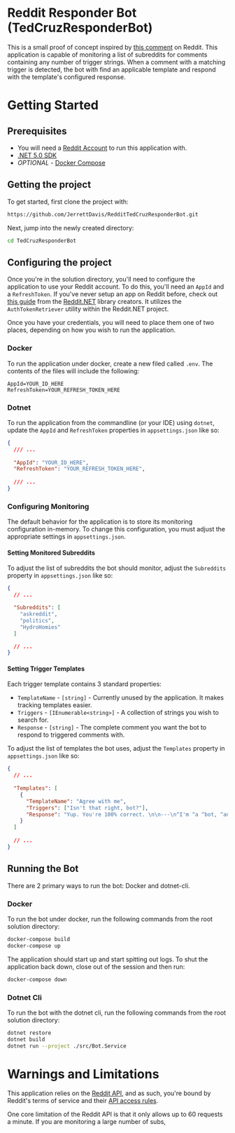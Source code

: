 # Reddit Responder Bot (TedCruzResponderBot)

This is a small proof of concept inspired by [this comment](https://old.reddit.com/r/MurderedByAOC/comments/mi1yar/this_is_pretty_rich/gt28m7p/) 
on Reddit. This application is capable of monitoring a list of subreddits for comments containing any number of trigger 
strings. When a comment with a matching trigger is detected, the bot with find an applicable template and respond with 
the template's configured response.

# Getting Started

## Prerequisites

- You will need a [Reddit Account](https://www.reddit.com) to run this application with.
- [.NET 5.0 SDK](https://dotnet.microsoft.com/download/dotnet/5.0)
- *OPTIONAL* -  [Docker Compose](https://docs.docker.com/compose/install/)

## Getting the project

To get started, first clone the project with:

```bash
https://github.com/JerrettDavis/RedditTedCruzResponderBot.git
```

Next, jump into the newly created directory:

```bash
cd TedCruzResponderBot
```

## Configuring the project

Once you're in the solution directory, you'll need to configure the application to use your Reddit account. To do this,
you'll need an `AppId` and a `RefreshToken`. If you've never setup an app on Reddit before, check out [this guide](https://www.youtube.com/watch?v=xlWhLyVgN2s)
from the [Reddit.NET](https://github.com/sirkris/Reddit.NET) library creators. It utilizes the `AuthTokenRetriever` 
utility within the Reddit.NET project.

Once you have your credentials, you will need to place them one of two places, depending on how you wish to run the 
application.

### Docker

To run the application under docker, create a new filed called `.env`. The contents of the files will 
include the following: 

```dotenv
AppId=YOUR_ID_HERE
RefreshToken=YOUR_REFRESH_TOKEN_HERE
```

### Dotnet 

To run the application from the commandline (or your IDE) using `dotnet`, update the `AppId` and `RefreshToken` 
properties in `appsettings.json` like so:

```json
{
  /// ...
  
  "AppId": "YOUR_ID_HERE",
  "RefreshToken": "YOUR_REFRESH_TOKEN_HERE",
  
  /// ...
}
```

### Configuring Monitoring

The default behavior for the application is to store its monitoring configuration in-memory. To change this configuration,
you must adjust the appropriate settings in `appsettings.json`.

#### Setting Monitored Subreddits

To adjust the list of subreddits the bot should monitor, adjust the `Subreddits` property in `appsettings.json` like so:

```json
{
  // ...

  "Subreddits": [
    "askreddit",
    "politics",
    "HydroHomies"
  ]

  // ...
}
```

#### Setting Trigger Templates

Each trigger template contains 3 standard properties: 

- `TemplateName` - `[string]` - Currently unused by the application. It makes tracking templates easier.
- `Triggers` - `[IEnumerable<string>]` - A collection of strings you wish to search for.
- `Response` - `[string]` - The complete comment you want the bot to respond to triggered comments with.

To adjust the list of templates the bot uses, adjust the `Templates` property in `appsettings.json` like so:

```json
{
  // ...
  
  "Templates": [
    {
      "TemplateName": "Agree with me",
      "Triggers": ["Isn't that right, bot?"],
      "Response": "Yup. You're 100% correct. \n\n---\n^I'm ^a ^bot, ^and ^this ^was ^an ^automated ^action."
    }
  ]
  
  // ...
}
```

## Running the Bot

There are 2 primary ways to run the bot: Docker and dotnet-cli. 

### Docker

To run the bot under docker, run the following commands from the root solution directory:

```bash
docker-compose build
docker-compose up
```

The application should start up and start spitting out logs. To shut the application back down, close out of the session and then run:

```bash
docker-compose down
```

### Dotnet Cli

To run the bot with the dotnet cli, run the following commands from the root solution directory:

```bash
dotnet restore
dotnet build
dotnet run --project ./src/Bot.Service
```

# Warnings and Limitations

This application relies on the [Reddit API](https://www.reddit.com/dev/api), and as such, you're bound by Reddit's terms
of service and their [API access rules](https://github.com/reddit-archive/reddit/wiki/API). 

One core limitation of the Reddit API is that it only allows up to 60 requests a minute. If you are monitoring a large
number of subs, 

